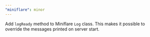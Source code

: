 ```yaml
---
"miniflare": minor
---
```


Add `logReady` method to Miniflare `Log` class. This makes it possible to override the messages printed on server start.
